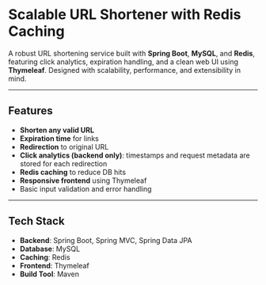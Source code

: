 # Scalable URL Shortener with Redis Caching

A robust URL shortening service built with **Spring Boot**, **MySQL**, and **Redis**, featuring click analytics, expiration handling, and a clean web UI using **Thymeleaf**. Designed with scalability, performance, and extensibility in mind.

---

## Features

-  **Shorten any valid URL**
-  **Expiration time** for links
-  **Redirection** to original URL
-  **Click analytics (backend only)**: timestamps and request metadata are stored for each redirection
-  **Redis caching** to reduce DB hits
-  **Responsive frontend** using Thymeleaf
-  Basic input validation and error handling

---

## Tech Stack

- **Backend**: Spring Boot, Spring MVC, Spring Data JPA  
- **Database**: MySQL  
- **Caching**: Redis  
- **Frontend**: Thymeleaf  
- **Build Tool**: Maven 
